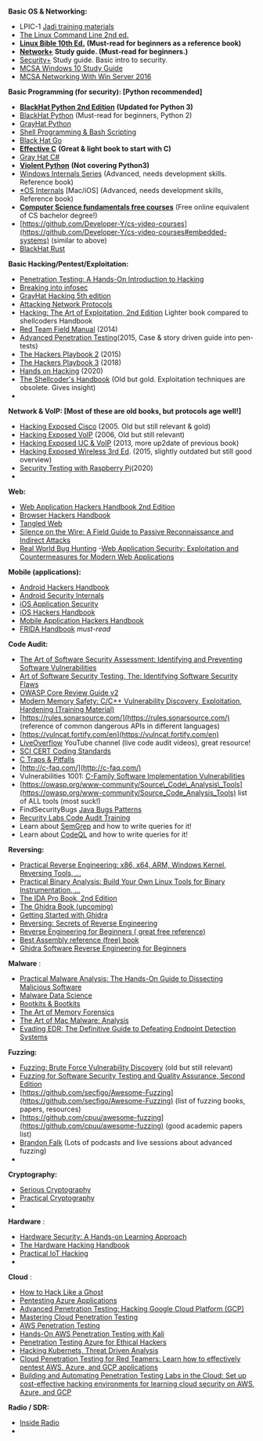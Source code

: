 **Basic OS &amp; Networking:**
- LPIC-1 [Jadi training materials](https://linux1st.com/)
- [The Linux Command Line 2nd ed.](https://nostarch.com/tlcl2)
- [**Linux Bible 10th Ed.**](https://www.amazon.com/Linux-Bible-Christopher-Negus-dp-1119578884/dp/1119578884/) **(Must-read for beginners as a reference book)**
- [**Network+**](https://www.amazon.com/CompTIA-Network-Guide-Sixth-N10-006-dp-0071848223/dp/0071848223/) **Study guide. (Must-read for beginners.)**
- [Security+](https://www.amazon.com/CompTIA-Security-Certification-Guide-SY0-601-dp-1260464008/dp/1260464008/) Study guide. Basic intro to security.
- [MCSA Windows 10 Study Guide](https://www.amazon.com/dp/1119384966/)
- [MCSA Networking With Win Server 2016](https://www.amazon.com/Exam-70-741-Networking-Windows-Server/dp/0735697426)

**Basic Programming (for security): [Python recommended]**

- [**BlackHat Python 2nd Edition**](https://nostarch.com/black-hat-python2E) **(Updated for Python 3)**
- [BlackHat Python](https://www.amazon.com/Black-Hat-Python-Programming-Pentesters/dp/1593275900) (Must-read for beginners, Python 2)
- [GrayHat Python](https://www.amazon.com/Gray-Hat-Python-Programming-Engineers-ebook/dp/B007V2DNEK/ref=sr_1_1?dchild=1&amp;keywords=grayhat+python&amp;qid=1585827699&amp;s=books&amp;sr=1-1)
- [Shell Programming &amp; Bash Scripting](https://www.amazon.co.jp/-/en/Robert-Collins/dp/1540637700)
- [Black Hat Go](https://www.amazon.com/Black-Hat-Go-Programming-Pentesters/dp/1593278659)
- [**Effective C**](https://www.amazon.com/Effective-Introduction-Professional-Robert-Seacord-ebook/dp/B0852NTB2H/) **(Great &amp; light book to start with C)**
- [Gray Hat C#](https://www.amazon.com/Gray-Hat-Creating-Automating-Security/dp/1593277598/)
- [**Violent Python**](https://www.amazon.com/Violent-Python-Cookbook-Penetration-Engineers/dp/1597499579) **(Not covering Python3)**
- [Windows Internals Series](https://docs.microsoft.com/en-us/sysinternals/learn/windows-internals) (Advanced, needs development skills. Reference book)
- [\*OS Internals](http://newosxbook.com/index.php) [Mac/iOS] (Advanced, needs development skills, Reference book)
- [**Computer Science fundamentals free courses**](https://github.com/ossu/computer-science) (Free online equivalent of CS bachelor degree!)
- [https://github.com/Developer-Y/cs-video-courses](https://github.com/Developer-Y/cs-video-courses#embedded-systems) (similar to above)
- [BlackHat Rust](https://kerkour.com/black-hat-rust)

**Basic Hacking/Pentest/Exploitation:**

- [Penetration Testing: A Hands-On Introduction to Hacking](https://www.amazon.com/Penetration-Testing-Hands-Introduction-Hacking-ebook/dp/B00KME7GN8/ref=sr_1_1?dchild=1&amp;keywords=penetration+testing&amp;qid=1585823901&amp;s=books&amp;sr=1-1)
- [Breaking into infosec](https://leanpub.com/ltr101-breaking-into-infosec/)
- [GrayHat Hacking 5th edition](https://www.amazon.com/Gray-Hat-Hacking-Ethical-Handbook-ebook/dp/B07D3J9J4H/ref=sr_1_1?dchild=1&amp;keywords=grayhat+hacking&amp;qid=1585823933&amp;s=books&amp;sr=1-1)
- [Attacking Network Protocols](https://www.amazon.com/Attacking-Network-Protocols-Analysis-Exploitation/dp/1593277504/)
- [Hacking: The Art of Exploitation, 2nd Edition](https://www.amazon.com/Hacking-Art-Exploitation-Jon-Erickson/dp/1593271441) Lighter book compared to shellcoders Handbook
- [Red Team Field Manual](https://www.amazon.co.uk/dp/1494295504/) (2014)
- [Advanced Penetration Testing](https://www.amazon.co.uk/Advanced-Penetration-Testing-Hacking-Networks/dp/1119367689/)(2015, Case &amp; story driven guide into pen-tests)
- [The Hackers Playbook 2](https://www.amazon.co.uk/dp/1512214566/) (2015)
- [The Hackers Playbook 3](https://www.amazon.co.uk/Hacker-Playbook-Practical-Penetration-Testing/dp/1980901759/) (2018)
- [Hands on Hacking](https://www.wiley.com/en-se/Hands+on+Hacking-p-9781119561453) (2020)
- [The Shellcoder&#39;s Handbook](https://www.amazon.com/Shellcoders-Handbook-Discovering-Exploiting-Security/dp/047008023X) (Old but gold. Exploitation techniques are obsolete. Gives insight)
-

**Network &amp; VoIP: [Most of these are old books, but protocols age well!]**

- [Hacking Exposed Cisco](https://www.amazon.co.uk/Hacking-Exposed-Cisco-Networks-Solutions/dp/0072259175/) (2005. Old but still relevant &amp; gold)
- [Hacking Exposed VoIP](https://www.amazon.com/Hacking-Exposed-VoIP-Security-Solutions/dp/0072263644) (2006, Old but still relevant)
- [Hacking Exposed UC &amp; VoIP](https://www.amazon.com/Hacking-Exposed-Communications-Security-Solutions/dp/0071798765) (2013, more up2date of previous book)
- [Hacking Exposed Wireless 3rd Ed](https://www.amazon.com/Hacking-Exposed-Wireless-Third-Solutions/dp/0071827633/). (2015, slightly outdated but still good overview)
- [Security Testing with Raspberry Pi](https://www.amazon.com/dp/1072017679/ref=cm_sw_r_cp_apa_i_Kw3pFbQTX5HK7)(2020)
-

**Web:**

- [Web Application Hackers Handbook 2nd Edition](https://www.amazon.com/Web-Application-Hackers-Handbook-Exploiting-ebook/dp/B005LVQA9S/ref=sr_1_1?dchild=1&amp;keywords=web+application+hackers+handbook&amp;qid=1585824138&amp;s=books&amp;sr=1-1)
- [Browser Hackers Handbook](https://www.amazon.com/Browser-Hackers-Handbook-Wade-Alcorn/dp/1118662091/ref=dp_rm_title_3)
- [Tangled Web](https://www.amazon.com/Tangled-Web-Securing-Modern-Applications-ebook/dp/B006FZ3UNI/ref=sr_1_1?dchild=1&amp;keywords=tangled+web&amp;qid=1585825076&amp;s=books&amp;sr=1-1)
- [Silence on the Wire: A Field Guide to Passive Reconnaissance and Indirect Attacks](https://www.amazon.com/Silence-Wire-Passive-Reconnaissance-Indirect-ebook/dp/B008FRNHVY/ref=pd_sim_351_2/132-4739914-1656761?_encoding=UTF8&amp;pd_rd_i=B008FRNHVY&amp;pd_rd_r=7af4ed8e-205e-4c4a-9c88-f6d6ed0eae98&amp;pd_rd_w=5vNYV&amp;pd_rd_wg=ovx5d&amp;pf_rd_p=bab57536-7c8f-4781-a8ed-3e270b9cd303&amp;pf_rd_r=K3DE7F4PF83RP6FJWBPH&amp;psc=1&amp;refRID=K3DE7F4PF83RP6FJWBPH)
- [Real World Bug Hunting](https://www.amazon.com/Real-World-Bug-Hunting-Field-Hacking/dp/1593278616/)
-[Web Application Security: Exploitation and Countermeasures for Modern Web Applications](https://www.amazon.com/dp/1098143930)

**Mobile (applications):**

- [Android Hackers Handbook](https://www.amazon.com/Android-Hackers-Handbook-Joshua-Drake/dp/111860864X/ref=sr_1_5?dchild=1&amp;keywords=application+hackers+handbook&amp;qid=1585827784&amp;s=books&amp;sr=1-5)
- [Android Security Internals](https://www.amazon.com/Android-Security-Internals-Depth-Architecture-ebook/dp/B00P8DRZWA/ref=pd_sim_ebk_14_1/132-4739914-1656761?_encoding=UTF8&amp;pd_rd_i=B00P8DRZWA&amp;pd_rd_r=016875f9-bf64-4aae-8a21-2a34f792823b&amp;pd_rd_w=ousqy&amp;pd_rd_wg=BXMWR&amp;pf_rd_p=dc5f8131-4953-4e94-b701-14887e2f8999&amp;pf_rd_r=RE1XAMK6DS06W1BCY0PG&amp;psc=1&amp;refRID=RE1XAMK6DS06W1BCY0PG)
- [iOS Application Security](https://www.amazon.com/iOS-Application-Security-Definitive-Developers-ebook/dp/B01BLVZ3IK/ref=pd_sim_351_2/132-4739914-1656761?_encoding=UTF8&amp;pd_rd_i=B01BLVZ3IK&amp;pd_rd_r=afcdd8be-7855-420f-9674-81d3b711c430&amp;pd_rd_w=mO8bw&amp;pd_rd_wg=unNtf&amp;pf_rd_p=bab57536-7c8f-4781-a8ed-3e270b9cd303&amp;pf_rd_r=ATDGZE2ZYC3W7A5AFM3D&amp;psc=1&amp;refRID=ATDGZE2ZYC3W7A5AFM3D)
- [iOS Hackers Handbook](https://www.amazon.com/iOS-Hackers-Handbook-Charlie-Miller-ebook/dp/B00888KNL2/ref=pd_sim_ebk_14_2/132-4739914-1656761?_encoding=UTF8&amp;pd_rd_i=B00888KNL2&amp;pd_rd_r=016875f9-bf64-4aae-8a21-2a34f792823b&amp;pd_rd_w=ousqy&amp;pd_rd_wg=BXMWR&amp;pf_rd_p=dc5f8131-4953-4e94-b701-14887e2f8999&amp;pf_rd_r=RE1XAMK6DS06W1BCY0PG&amp;psc=1&amp;refRID=RE1XAMK6DS06W1BCY0PG)
- [Mobile Application Hackers Handbook](https://www.amazon.com/Mobile-Application-Hackers-Handbook/dp/1118958500/ref=dp_rm_img_1)
- [FRIDA Handbook](https://learnfrida.info/) *must-read*

**Code Audit:**

- [The Art of Software Security Assessment: Identifying and Preventing Software Vulnerabilities](https://www.amazon.com/Art-Software-Security-Assessment-Vulnerabilities-ebook/dp/B004XVIWU2/ref=sr_1_1?crid=1ILVYQ2YOZME8&amp;dchild=1&amp;keywords=art+of+software+security+assessment&amp;qid=1585821139&amp;s=digital-text&amp;sprefix=art+of+softwa%2Cdigital-text%2C225&amp;sr=1-1)
- [Art of Software Security Testing, The: Identifying Software Security Flaws](https://www.amazon.com/Art-Software-Security-Testing-Identifying/dp/0321304861)
- [OWASP Core Review Guide v2](https://www.owasp.org/images/5/53/OWASP_Code_Review_Guide_v2.pdf)
- [Modern Memory Safety: C/C++ Vulnerability Discovery, Exploitation, Hardening (Training Material)](https://github.com/struct/mms)
- [https://rules.sonarsource.com/](https://rules.sonarsource.com/) (reference of common dangerous APIs in different languages)
- [https://vulncat.fortify.com/en](https://vulncat.fortify.com/en)
- [LiveOverflow](https://www.youtube.com/c/LiveOverflowCTF) YouTube channel (live code audit videos), great resource!
- [SCI CERT Coding Standards](https://wiki.sei.cmu.edu/confluence/display/c/SEI+CERT+C+Coding+Standard)
- [C Traps &amp; Pitfalls](http://literateprogramming.com/ctraps.pdf)
- [http://c-faq.com/](http://c-faq.com/)
- Vulnerabilities 1001: [C-Family Software Implementation Vulnerabilities](https://p.ost2.fyi/courses/course-v1:OpenSecurityTraining2+Vulns1001_C-derived+2022_v1/about)
- [https://owasp.org/www-community/Source\_Code\_Analysis\_Tools](https://owasp.org/www-community/Source_Code_Analysis_Tools) list of ALL tools (most suck!)
- FindSecurityBugs [Java Bugs Patterns](https://find-sec-bugs.github.io/bugs.htm)
- [ Recurity Labs Code Audit Training](https://code-audit-training.gitlab.io/)
- Learn about [SemGrep](https://semgrep.dev/docs/getting-started/) and how to write queries for it!
- Learn about [CodeQL](https://codeql.github.com/docs/codeql-cli/getting-started-with-the-codeql-cli/) and how to write queries for it!

**Reversing:**

- [Practical Reverse Engineering: x86, x64, ARM, Windows Kernel, Reversing Tools, ...](https://www.amazon.com/Practical-Reverse-Engineering-Reversing-Obfuscation-ebook/dp/B00IA22R2Y/ref=sr_1_3?dchild=1&amp;keywords=reverse+engineering&amp;qid=1585820697&amp;s=digital-text&amp;sr=1-3)
- [Practical Binary Analysis: Build Your Own Linux Tools for Binary Instrumentation, ...](https://www.amazon.com/Practical-Binary-Analysis-Instrumentation-Disassembly-ebook/dp/B07BPKWJVT/ref=pd_sim_351_4/132-4739914-1656761?_encoding=UTF8&amp;pd_rd_i=B07BPKWJVT&amp;pd_rd_r=b4ef5f2b-0d4d-444b-aa73-484e65182f24&amp;pd_rd_w=OCyY0&amp;pd_rd_wg=TQ21N&amp;pf_rd_p=bab57536-7c8f-4781-a8ed-3e270b9cd303&amp;pf_rd_r=7YY83Z4WY39XX05FDQ1W&amp;psc=1&amp;refRID=7YY83Z4WY39XX05FDQ1W)
- [The IDA Pro Book, 2nd Edition](https://www.amazon.com/IDA-Pro-Book-2nd-ebook/dp/B005EI84TM/ref=pd_sim_351_3/132-4739914-1656761?_encoding=UTF8&amp;pd_rd_i=B005EI84TM&amp;pd_rd_r=b4ef5f2b-0d4d-444b-aa73-484e65182f24&amp;pd_rd_w=OCyY0&amp;pd_rd_wg=TQ21N&amp;pf_rd_p=bab57536-7c8f-4781-a8ed-3e270b9cd303&amp;pf_rd_r=7YY83Z4WY39XX05FDQ1W&amp;psc=1&amp;refRID=7YY83Z4WY39XX05FDQ1W)
- [The Ghidra Book (upcoming)](https://nostarch.com/GhidraBook)
- [Getting Started with Ghidra](https://www.oreilly.com/library/view/getting-started-with/9781098115265/)
- [Reversing: Secrets of Reverse Engineering](https://www.amazon.com/Reversing-Secrets-Engineering-Eldad-Eilam-ebook/dp/B007032XZK/ref=pd_sim_351_3/132-4739914-1656761?_encoding=UTF8&amp;pd_rd_i=B007032XZK&amp;pd_rd_r=1a048edf-5ef5-4ccf-bd40-d04f2f57ffb3&amp;pd_rd_w=e437a&amp;pd_rd_wg=Myaz1&amp;pf_rd_p=bab57536-7c8f-4781-a8ed-3e270b9cd303&amp;pf_rd_r=ZC5VJ6NGVHJVN4BXY6JX&amp;psc=1&amp;refRID=ZC5VJ6NGVHJVN4BXY6JX)
- [Reverse Engineering for Beginners ( great free reference)](https://beginners.re/)
- [Best Assembly reference (free) book](http://www.plantation-productions.com/Webster/)
- [Ghidra Software Reverse Engineering for Beginners](https://www.amazon.com/dp/1800207972/)

**Malware** :

- [Practical Malware Analysis: The Hands-On Guide to Dissecting Malicious Software](https://www.amazon.com/gp/product/1593272901/ref=dbs_a_def_rwt_bibl_vppi_i0)
- [Malware Data Science](https://www.amazon.com/Malware-Data-Science-Detection-Attribution-ebook/dp/B077X1V9SY/)
- [Rootkits &amp; Bootkits](https://www.amazon.com/Rootkits-Bootkits-Reversing-Malware-Generation-ebook/dp/B07P8J5HZJ/)
- [The Art of Memory Forensics](https://www.amazon.com/Art-Memory-Forensics-Detecting-Malware-ebook/dp/B00JUUZSQC/)
- [The Art of Mac Malware: Analysis](https://taomm.org/vol1/)
- [Evading EDR: The Definitive Guide to Defeating Endpoint Detection Systems](https://www.amazon.com/dp/1718503342)

**Fuzzing:**

- [Fuzzing: Brute Force Vulnerability Discovery](https://www.amazon.com/Fuzzing-Brute-Force-Vulnerability-Discovery-ebook/dp/B0031AI0V2/ref=sr_1_1?dchild=1&amp;keywords=fuzzing&amp;qid=1585824686&amp;s=digital-text&amp;sr=1-1) (old but still relevant)
- [Fuzzing for Software Security Testing and Quality Assurance, Second Edition](https://www.amazon.com/Fuzzing-Software-Security-Testing-Assurance-ebook/dp/B07BHVSXNK/ref=sr_1_2?dchild=1&amp;keywords=fuzzing&amp;qid=1585824686&amp;s=digital-text&amp;sr=1-2)
- [https://github.com/secfigo/Awesome-Fuzzing](https://github.com/secfigo/Awesome-Fuzzing) (list of fuzzing books, papers, resources)
- [https://github.com/cpuu/awesome-fuzzing](https://github.com/cpuu/awesome-fuzzing) (good academic papers list)
- [Brandon Falk](https://twitter.com/gamozolabs) (Lots of podcasts and live sessions about advanced fuzzing)
-

**Cryptography:**

- [Serious Cryptography](https://www.amazon.com/Serious-Cryptography-Practical-Introduction-Encryption-ebook/dp/B0722MTGQV/ref=sr_1_1?dchild=1&amp;keywords=serious+cryptography&amp;qid=1585827498&amp;s=books&amp;sr=1-1)
- [Practical Cryptography](https://www.amazon.com/Practical-Cryptography-Niels-Ferguson/dp/0471223573/ref=sr_1_1?dchild=1&amp;keywords=practical+cryptography&amp;qid=1585827558&amp;s=books&amp;sr=1-1)
-

**Hardware** :

- [Hardware Security: A Hands-on Learning Approach](https://www.amazon.com/Hardware-Security-Hands-Learning-Approach-dp-0128124776/dp/0128124776/)
- [The Hardware Hacking Handbook](https://nostarch.com/hardwarehacking)
- [Practical IoT Hacking](https://www.amazon.com/Practical-IoT-Hacking-Fotios-Chantzis-ebook/dp/B085BVVSN6)
-

**Cloud** :

- [How to Hack Like a Ghost](https://www.amazon.com/dp/1718501269/)
- [Pentesting Azure Applications](https://www.amazon.com/Pentesting-Azure-Applications-Definitive-Deployments/dp/1593278632/)
- [Advanced Penetration Testing: Hacking Google Cloud Platform (GCP)](https://www.amazon.com/Advanced-Penetration-Testing-Hacking-Platform/dp/B08P1H4KLZ)
- [Mastering Cloud Penetration Testing](https://www.amazon.com/Mastering-Cloud-Penetration-Testing-Sehgal/dp/1786461234)
- [AWS Penetration Testing](https://www.amazon.com/AWS-Penetration-Testing-Beginners-Metasploit/dp/1839216921)
- [Hands-On AWS Penetration Testing with Kali](https://www.amazon.com/Hands-Penetration-Testing-Kali-Linux/dp/1789136725)
- [Penetration Testing Azure for Ethical Hackers](https://www.amazon.com/Penetration-Testing-Azure-Ethical-Hackers/dp/1839212934)
- [Hacking Kubernets, Threat Driven Analysis](https://www.amazon.com/Hacking-Kubernetes-Threat-Driven-Analysis-Defense/dp/1492081736)
- [Cloud Penetration Testing for Red Teamers: Learn how to effectively pentest AWS, Azure, and GCP applications](https://www.amazon.com/dp/1803248483)
- [Building and Automating Penetration Testing Labs in the Cloud: Set up cost-effective hacking environments for learning cloud security on AWS, Azure, and GCP](https://www.amazon.com/Building-Automating-Penetration-Testing-Cloud/dp/1837632391)

**Radio / SDR:**

- [Inside Radio](https://www.amazon.com/Inside-Radio-Qing-Yang/dp/9811084467/)
-
